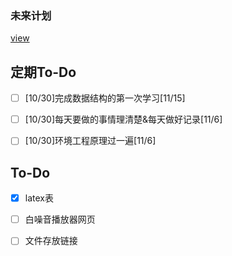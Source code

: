 ### 未来计划

[view](https://krs1250.github.io/#/README)

## 定期To-Do

- [ ] [10/30]完成数据结构的第一次学习[11/15]
- [ ] [10/30]每天要做的事情理清楚&每天做好记录[11/6]
- [ ] [10/30]环境工程原理过一遍[11/6]



## To-Do

- [x] latex表
- [ ] 白噪音播放器网页
- [ ] 文件存放链接


